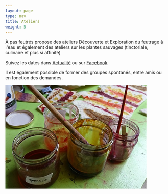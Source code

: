 ```yaml
---
layout: page
type: nav
title: Ateliers
weight: 5
---
```


À pas feutrés propose des ateliers Découverte et Exploration du feutrage à l'eau et également des ateliers sur les plantes sauvages (tinctoriale, culinaire et plus si affinité)

Suivez les dates dans [Actualité](/actus/) ou sur [Facebook](https://www.facebook.com/À-pas-feutrés-723057841152925/).

Il est également possible de former des groupes spontanés, entre amis ou en fonction des demandes.

<div class="centered">
<img src="ateliers.jpg" alt="atelier">
</div>